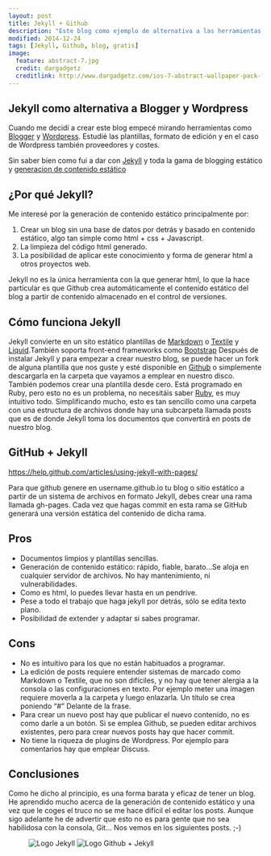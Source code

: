 ```yaml
---
layout: post
title: Jekyll + Github
description: "Este blog como ejemplo de alternativa a las herramientas de blogging tradicionales, Wordpress, Blogger..."
modified: 2014-12-24
tags: [Jekyll, Github, blog, gratis]
image:
  feature: abstract-7.jpg
  credit: dargadgetz
  creditlink: http://www.dargadgetz.com/ios-7-abstract-wallpaper-pack-for-iphone-5-and-ipod-touch-retina/
---
```


 

## Jekyll como alternativa a Blogger y Wordpress

Cuando me decidí a crear este blog empecé mirando herramientas como [Blogger](https://www.blogger.com/) y [Wordpress](https://wordpress.org/). Estudié las plantillas, formato de edición y en el caso de Wordpress también proveedores y costes.


Sin saber bien como fui a dar con [Jekyll](https://jekyllrb.com/) y toda la gama de blogging estático y [generacion de contenido estático](https://www.staticgen.com/)

## ¿Por qué Jekyll?
Me interesé por la generación de contenido estático principalmente por:

1.  Crear un blog sin una base de datos por detrás y basado en contenido estático, algo tan simple como html + css + Javascript.
2.  La limpieza del código html generado. 
3.  La posibilidad de aplicar este conocimiento y forma de generar html a otros proyectos web.

Jekyll no es la única herramienta con la que generar html, lo que la hace particular es que Github crea automáticamente el contenido estático del blog a partir de contenido almacenado en el control de versiones. 

## Cómo funciona Jekyll
Jekyll convierte en un sito estático plantillas de [Markdown](https://es.wikipedia.org/wiki/Markdown) o [Textile](https://en.wikipedia.org/wiki/Textile_(markup_language)) y [Liquid](http://liquidmarkup.org/).También soporta front-end frameworks como [Bootstrap](http://getbootstrap.com/)
Después de instalar Jekyll y para empezar a crear nuestro blog, se puede hacer un fork de alguna plantilla que nos guste y esté disponible en [Github](http://jekyllthemes.org/) o simplemente descargarla en la carpeta que vayamos a emplear en nuestro disco.
También podemos crear una plantilla desde cero.
Está programado en Ruby, pero esto no es un problema, no necesitáis saber [Ruby](http://rubyonrails.org/), es muy intuitivo todo.
Simplificando mucho, esto es tan sencillo como una carpeta con una estructura de archivos donde hay una subcarpeta llamada posts que es de donde Jekyll toma los documentos que convertirá en posts de nuestro blog.

## GitHub + Jekyll

https://help.github.com/articles/using-jekyll-with-pages/

Para que github genere en username.github.io tu blog o sitio estático a partir de un sistema de archivos en formato Jekyll, debes crear una rama llamada gh-pages. Cada vez que hagas commit en esta rama se GitHub generará una versión estática del contenido de dicha rama.

## Pros
* Documentos limpios y plantillas sencillas.
* Generación de contenido estático: rápido, fiable, barato…Se aloja en cualquier servidor de archivos. No hay mantenimiento, ni vulnerabilidades.
* Como es html, lo puedes llevar hasta en un pendrive.
* Pese a todo el trabajo que haga jekyll por detrás, sólo se edita texto plano.
* Posibilidad de extender y adaptar si sabes programar.

## Cons
* No es intuitivo para los que no están habituados a programar.
* La edición de posts requiere entender sistemas de marcado como Markdown o Textile, que no son difíciles, y no hay que tener alergia a la consola o las configuraciones en texto. Por ejemplo meter una imagen requiere moverla a la carpeta y luego enlazarla. Un título se crea poniendo “#” Delante de la frase.
* Para crear un nuevo post hay que publicar el nuevo contenido, no es como darle a un botón. Si se emplea Github, se pueden editar archivos existentes, pero para crear nuevos posts hay que hacer commit.
* No tiene la riqueza de plugins de Wordpress. Por ejemplo para comentarios hay que emplear Discuss.

## Conclusiones
Como he dicho al principio, es una forma barata y eficaz de tener un blog. He aprendido mucho acerca de la generación de contenido estático y una vez que le coges el truco no se me hace difícil el editar los posts. Aunque sigo adelante he de advertir que esto no es para gente que no sea habilidosa con la consola, Git... Nos vemos en los siguientes posts.  ;-)

<figure class="half">
  <img src="{{ site.url }}/images/20151214Jekyll/jekyll-logo.png" alt="Logo Jekyll">
  <img src="{{ site.url }}/images/20151214Jekyll/octojekyll.png" alt="Logo Github + Jekyll">
    
</figure>
